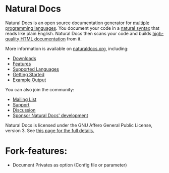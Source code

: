 # Natural Docs

Natural Docs is an open source documentation generator for 
[multiple programming languages](https://www.naturaldocs.org/languages).  You document your code in a 
[natural syntax](https://www.naturaldocs.org/features/comments) that reads like plain English.  Natural Docs then scans 
your code and builds [high-quality HTML documentation](https://www.naturaldocs.org/features/output) from it.

More information is available on [naturaldocs.org](https://www.naturaldocs.org), including:

- [Downloads](https://www.naturaldocs.org/download)
- [Features](https://www.naturaldocs.org/features)
- [Supported Languages](https://www.naturaldocs.org/languages)
- [Getting Started](https://www.naturaldocs.org/getting_started)
- [Example Output](https://www.naturaldocs.org/documentation)

You can also join the community:

- [Mailing List](https://www.naturaldocs.org/mailing_list)
- [Support](https://www.naturaldocs.org/support)
- [Discussion](https://www.reddit.com/r/NaturalDocs)
- [Sponsor Natural Docs' development](https://github.com/sponsors/NaturalDocs)

Natural Docs is licensed under the GNU Affero General Public License, version 3.  See 
[this page for the full details.](https://www.naturaldocs.org/license/)

# Fork-features:
- Document Privates as option (Config file or parameter)
